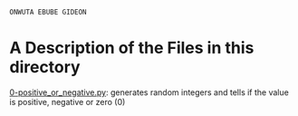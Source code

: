```
ONWUTA EBUBE GIDEON
```

# A Description of the Files in this directory

[0-positive_or_negative.py](./0-positive_or_negative.py]): generates random integers and tells if the value is positive, negative or zero (0)



